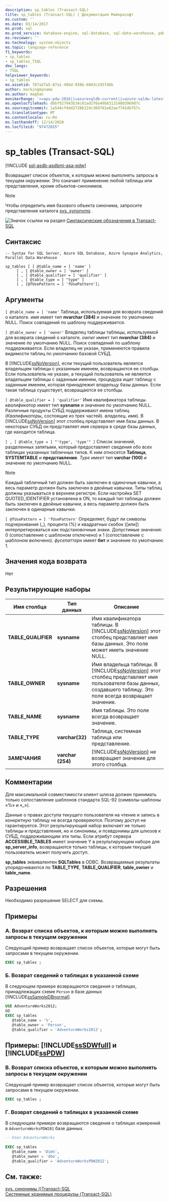 ```yaml
---
description: sp_tables (Transact-SQL)
title: sp_tables (Transact-SQL) | Документация Майкрософт
ms.custom: ''
ms.date: 03/14/2017
ms.prod: sql
ms.prod_service: database-engine, sql-database, sql-data-warehouse, pdw
ms.reviewer: ''
ms.technology: system-objects
ms.topic: language-reference
f1_keywords:
- sp_tables
- sp_tables_TSQL
dev_langs:
- TSQL
helpviewer_keywords:
- sp_tables
ms.assetid: 787a2fa5-87a1-49bd-938b-6043c245f46b
author: markingmyname
ms.author: maghan
monikerRange: '>=aps-pdw-2016||=azuresqldb-current||=azure-sqldw-latest||>=sql-server-2016||>=sql-server-linux-2017||=azuresqldb-mi-current'
ms.openlocfilehash: dbbf927943b34c81ad1f0a49b831314803969d7c
ms.sourcegitcommit: 1a544cf4dd2720b124c3697d1e62ae7741db757c
ms.translationtype: MT
ms.contentlocale: ru-RU
ms.lasthandoff: 12/14/2020
ms.locfileid: "97472655"
---
```

# <a name="sp_tables-transact-sql"></a>sp_tables (Transact-SQL)
[!INCLUDE [sql-asdb-asdbmi-asa-pdw](../../includes/applies-to-version/sql-asdb-asdbmi-asa-pdw.md)]

  Возвращает список объектов, к которым можно выполнять запросы в текущем окружении. Это означает применение любой таблицы или представления, кроме объектов-синонимов.  
  
> [!NOTE]  
>  Чтобы определить имя базового объекта синонима, запросите представление каталога [sys. synonyms](../../relational-databases/system-catalog-views/sys-synonyms-transact-sql.md) .  
  
 ![Значок ссылки на раздел](../../database-engine/configure-windows/media/topic-link.gif "Значок ссылки на раздел") [Синтаксические обозначения в Transact-SQL](../../t-sql/language-elements/transact-sql-syntax-conventions-transact-sql.md)  
  
## <a name="syntax"></a>Синтаксис  
  
```syntaxsql  
-- Syntax for SQL Server, Azure SQL Database, Azure Synapse Analytics, Parallel Data Warehouse  
  
sp_tables [ [ @table_name = ] 'name' ]   
     [ , [ @table_owner = ] 'owner' ]   
     [ , [ @table_qualifier = ] 'qualifier' ]   
     [ , [ @table_type = ] "type" ]   
     [ , [@fUsePattern = ] 'fUsePattern'];  
```  
  
## <a name="arguments"></a>Аргументы  
`[ @table_name = ] 'name'` Таблица, используемая для возврата сведений о каталоге. *имя* имеет тип **nvarchar (384)** и значение по умолчанию NULL. Поиск совпадений по шаблону поддерживается.  
  
`[ @table_owner = ] 'owner'` Владелец таблицы таблицы, используемой для возврата сведений о каталоге. *owner* имеет тип **nvarchar (384)** и значение по умолчанию NULL. Поиск совпадений по шаблону поддерживается. Если владелец не указан, применяются правила видимости таблиц по умолчанию базовой СУБД.  
  
 В [!INCLUDE[ssNoVersion](../../includes/ssnoversion-md.md)], если текущий пользователь является владельцем таблицы с указанным именем, возвращаются ее столбцы. Если пользователь не указан, а текущий пользователь не является владельцем таблицы с заданным именем, процедура ищет таблицу с заданным именем, которая принадлежит владельцу базы данных. Если такая таблица существует, возвращаются ее столбцы.  
  
`[ @table_qualifier = ] 'qualifier'` Имя квалификатора таблицы. *квалификатор* имеет тип **sysname** и значение по умолчанию NULL. Различные продукты СУБД поддерживают имена таблиц (_Квалификаторы_**,** состоящие из трех частей). _владелец_**.** _имя_). В [!INCLUDE[ssNoVersion](../../includes/ssnoversion-md.md)] этот столбец представляет имя базы данных. В некоторых СУБД он представляет имя сервера в среде базы данных, где находится таблица.  
  
``[ , [ @table_type = ] "'type', 'type'" ]`` Список значений, разделенных запятыми, который предоставляет сведения обо всех таблицах указанных табличных типов. К ним относятся **Таблица**, **SYSTEMTABLE** и **представление**. *Type имеет тип* **varchar (100)** и значение по умолчанию NULL.  
  
> [!NOTE]  
>  Каждый табличный тип должен быть заключен в одиночные кавычки, а весь параметр должен быть заключен в двойные кавычки. Типы таблиц должны указываться в верхнем регистре. Если настройка SET QUOTED_IDENTIFIER установлена в ON, то каждый тип таблицы должен быть заключен в двойные кавычки, а весь параметр должен быть заключен в одинарные кавычки.  
  
`[ @fUsePattern = ] 'fUsePattern'` Определяет, будут ли символы подчеркивания (_), процента (%) и квадратных скобок ([или]) интерпретироваться как подстановочные знаки. Допустимые значения: 0 (сопоставление с шаблоном отключено) и 1 (сопоставление с шаблоном включено). *фусепаттерн* имеет **бит** и значение по умолчанию 1.  
  
## <a name="return-code-values"></a>Значения кода возврата  
 Нет  
  
## <a name="result-sets"></a>Результирующие наборы  
  
|Имя столбца|Тип данных|Описание|  
|-----------------|---------------|-----------------|  
|**TABLE_QUALIFIER**|**sysname**|Имя квалификатора таблицы. В [!INCLUDE[ssNoVersion](../../includes/ssnoversion-md.md)] этот столбец представляет имя базы данных. Это поле может иметь значение NULL.|  
|**TABLE_OWNER**|**sysname**|Имя владельца таблицы. В [!INCLUDE[ssNoVersion](../../includes/ssnoversion-md.md)] этот столбец представляет имя пользователя базы данных, создавшего таблицу. Это поле всегда возвращает значение.|  
|**TABLE_NAME**|**sysname**|Имя таблицы. Это поле всегда возвращает значение.|  
|**TABLE_TYPE**|**varchar(32)**|Таблица, системная таблица или представление.|  
|**ЗАМЕЧАНИЯ**|**varchar (254)**|[!INCLUDE[ssNoVersion](../../includes/ssnoversion-md.md)] не возвращает значение для этого столбца.|  
  
## <a name="remarks"></a>Комментарии  
 Для максимальной совместимости клиент шлюза должен принимать только сопоставление шаблонов стандарта SQL-92 (символы-шаблоны «%» и «_»).  
  
 Данные о правах доступа текущего пользователя на чтение и запись в конкретную таблицу не всегда проверяются. Поэтому доступ не гарантируется. Этот результирующий набор включает не только таблицы и представления, но и синонимы, и псевдонимы для шлюзов к СУБД, поддерживающим эти типы. Если атрибут сервера **ACCESSIBLE_TABLES** имеет значение Y в результирующем наборе для **sp_server_info**, возвращаются только таблицы, к которым текущий пользователь может получить доступ.  
  
 **sp_tables** эквивалентен **SQLTables** в ODBC. Возвращаемые результаты упорядочиваются по **TABLE_TYPE**, **TABLE_QUALIFIER**, **table_owner** и **table_name**.  
  
## <a name="permissions"></a>Разрешения  
 Необходимо разрешение SELECT для схемы.  
  
## <a name="examples"></a>Примеры  
  
### <a name="a-returning-a-list-of-objects-that-can-be-queried-in-the-current-environment"></a>A. Возврат списка объектов, к которым можно выполнять запросы в текущем окружении  
 Следующий пример возвращает список объектов, которые могут быть запросами в текущем окружении.  
  
```sql  
EXEC sp_tables ;  
```  
  
### <a name="b-returning-information-about-the-tables-in-a-specified-schema"></a>Б. Возврат сведений о таблицах в указанной схеме  
 В следующем примере возвращаются сведения о таблицах, принадлежащих схеме `Person` в базе данных [!INCLUDE[ssSampleDBnormal](../../includes/sssampledbnormal-md.md)].  
  
```sql  
USE AdventureWorks2012;  
GO  
EXEC sp_tables   
   @table_name = '%',  
   @table_owner = 'Person',  
   @table_qualifier = 'AdventureWorks2012';  
```  
  
## <a name="examples-sssdwfull-and-sspdw"></a>Примеры: [!INCLUDE[ssSDWfull](../../includes/sssdwfull-md.md)] и [!INCLUDE[ssPDW](../../includes/sspdw-md.md)]  
  
### <a name="c-returning-a-list-of-objects-that-can-be-queried-in-the-current-environment"></a>В. Возврат списка объектов, к которым можно выполнять запросы в текущем окружении  
 Следующий пример возвращает список объектов, которые могут быть запросами в текущем окружении.  
  
```sql  
EXEC sp_tables ;  
```  
  
### <a name="d-returning-information-about-the-tables-in-a-specified-schema"></a>Г. Возврат сведений о таблицах в указанной схеме  
 В следующем примере возвращаются сведения о таблицах измерений в `AdventureWorksPDW201` базе данных.  
  
```sql  
-- Uses AdventureWorks  
  
EXEC sp_tables   
   @table_name = 'Dim%',  
   @table_owner = 'dbo',  
   @table_qualifier = 'AdventureWorksPDW2012';  
```  
  
## <a name="see-also"></a>См. также:  
 [sys. синонимы &#40;&#41;Transact-SQL ](../../relational-databases/system-catalog-views/sys-synonyms-transact-sql.md)   
 [Системные хранимые процедуры (Transact-SQL)](../../relational-databases/system-stored-procedures/system-stored-procedures-transact-sql.md)  
  
  

